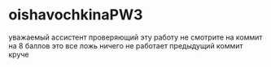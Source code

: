 # oishavochkinaPW3

уважаемый ассистент проверяющий эту работу не смотрите на коммит на 8 баллов это все ложь ничего не работает предыдущий коммит круче
